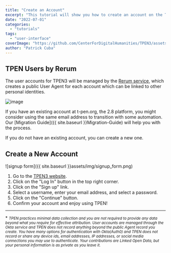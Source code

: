 ```yaml
---
title: "Create an Account"
excerpt: "This tutorial will show you how to create an account on the TPEN3 platform"
date: "2022-07-01"
categories: 
  - "tutorials"
tags:
  - "user-interface"
coverImage: "https://github.com/CenterForDigitalHumanities/TPEN3/assets/1119165/f0347edf-4274-419d-8be4-47377719312f"
author: "Patrick Cuba"
---
```


## TPEN Users by Rerum

The user accounts for TPEN3 will be managed by the [Rerum service](rerum.io), which creates a public User Agent 
for each account which can be linked to other personal identities.

![image](https://github.com/CenterForDigitalHumanities/TPEN3/assets/1119165/49463b62-c607-44d8-bcdc-54a8ed589276)

If you have an existing account at t-pen.org, the 2.8 platform, you might consider using the same email address 
to transition with some automation. Our [Migration Guide]({{ site.baseurl }}Migration-Guide) 
will help you with the process.

If you do not have an existing account, you can create a new one.

## Create a New Account

![signup form]({{ site.baseurl }}assets/img/signup_form.png)

1. Go to the [TPEN3 website](https://t-pen.org/).
2. Click on the "Log In" button in the top right corner.
3. Click on the "Sign up" link.
4. Select a username, enter your email address, and select a password.
5. Click on the "Continue" button.
6. Confirm your account and enjoy using TPEN!

<hr>

\* *<small>TPEN practices minimal data collection and you are not required to provide any data beyond what you require for 
effective attribution. User accounts are managed through the Okta service and TPEN does not record anything 
beyond the public Agent record you create. 
You have many options for authentication with Okta(Auth0) and TPEN does not record or share any device ids, 
email addresses, IP addresses, or social media connections you may use to authenticate.
Your contributions are Linked Open Data, but your personal information 
is as private as you leave it.</small>*
